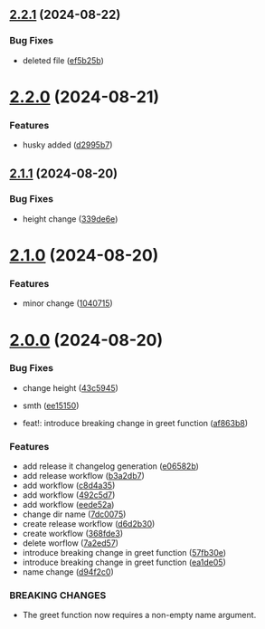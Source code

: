## [2.2.1](https://github.com/elobytesoftware/SemVerAuto/compare/v2.2.0...v2.2.1) (2024-08-22)


### Bug Fixes

* deleted file ([ef5b25b](https://github.com/elobytesoftware/SemVerAuto/commit/ef5b25b45c65b2123cd1f2a6f83750c10cf078c8))



# [2.2.0](https://github.com/elobytesoftware/SemVerAuto/compare/v2.1.1...v2.2.0) (2024-08-21)


### Features

* husky added ([d2995b7](https://github.com/elobytesoftware/SemVerAuto/commit/d2995b7225508b51176c61a1f66003bc1e27c314))



## [2.1.1](https://github.com/elobytesoftware/SemVerAuto/compare/v2.1.0...v2.1.1) (2024-08-20)


### Bug Fixes

* height change ([339de6e](https://github.com/elobytesoftware/SemVerAuto/commit/339de6eb7c601fde808c84f857208475b1a8388b))



# [2.1.0](https://github.com/elobytesoftware/SemVerAuto/compare/v2.0.0...v2.1.0) (2024-08-20)


### Features

* minor change ([1040715](https://github.com/elobytesoftware/SemVerAuto/commit/1040715ea54d71237defa4419a90fe6fa0c74f79))



# [2.0.0](https://github.com/elobytesoftware/SemVerAuto/compare/e06582b54a934e1d5c42858f8e8cae925f136e11...v2.0.0) (2024-08-20)


### Bug Fixes

* change height ([43c5945](https://github.com/elobytesoftware/SemVerAuto/commit/43c5945986a8690e83c56756f7fb0e83b4bba6dd))
* smth ([ee15150](https://github.com/elobytesoftware/SemVerAuto/commit/ee15150f9fe9172e82c8885ed82d6e17141b8c74))


* feat!: introduce breaking change in greet function ([af863b8](https://github.com/elobytesoftware/SemVerAuto/commit/af863b801c36025ec825687cbfe40f9190e5be37))


### Features

* add release it changelog generation ([e06582b](https://github.com/elobytesoftware/SemVerAuto/commit/e06582b54a934e1d5c42858f8e8cae925f136e11))
* add release workflow ([b3a2db7](https://github.com/elobytesoftware/SemVerAuto/commit/b3a2db704e25ffadc1f0eb6fbcfbf94d1db5298f))
* add workflow ([c8d4a35](https://github.com/elobytesoftware/SemVerAuto/commit/c8d4a354e9be2c60b24da30b00311ed509595a13))
* add workflow ([492c5d7](https://github.com/elobytesoftware/SemVerAuto/commit/492c5d7024ac481332029049d091be5c17b1bdbd))
* add workflow ([eede52a](https://github.com/elobytesoftware/SemVerAuto/commit/eede52a78709bd84102a7838cdaf998a6a081373))
* change dir name ([7dc0075](https://github.com/elobytesoftware/SemVerAuto/commit/7dc00752cea42bad3b4f184b29e1195180f36be6))
* create release workflow ([d6d2b30](https://github.com/elobytesoftware/SemVerAuto/commit/d6d2b300235522c3e95304a03f912f8460e648c2))
* create workflow ([368fde3](https://github.com/elobytesoftware/SemVerAuto/commit/368fde3f95a323a779e1160d9b79a887005399c9))
* delete worflow ([7a2ed57](https://github.com/elobytesoftware/SemVerAuto/commit/7a2ed57bc42aa58251f776bd53c0b18062c12bed))
* introduce breaking change in greet function ([57fb30e](https://github.com/elobytesoftware/SemVerAuto/commit/57fb30e26b9fa4bcc11f4642b56b761ce00550e6))
* introduce breaking change in greet function ([ea1de05](https://github.com/elobytesoftware/SemVerAuto/commit/ea1de053c5cf43ff039fc2cb39ecd4e0a8892bc4))
* name change ([d94f2c0](https://github.com/elobytesoftware/SemVerAuto/commit/d94f2c05b8bc75df0ad4e1f20efc6d6a4c1b82e8))


### BREAKING CHANGES

* The greet function now requires a non-empty name argument.



